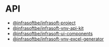 # API

- <a href="../API/infrasoft-project/index.html" target="_blank" >@infrasoftbe/infrasoft-project</a>
- <a href="../API/infrasoft-vnv-api-kit/index.html" target="_blank" >@infrasoftbe/infrasoft-vnv-api-kit</a>
- <a href="../API/infrasoft-ui-components/index.html" target="_blank" >@infrasoftbe/infrasoft-ui-components</a>
- <a href="../API/infrasoft-vnv-excel-generator/index.html" target="_blank" >@infrasoftbe/infrasoft-vnv-excel-generator</a>